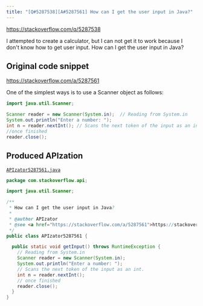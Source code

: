 ```yaml
---
title: "[Q#5287538][A#5287561] How can I get the user input in Java?"
---
```


https://stackoverflow.com/q/5287538

I attempted to create a calculator, but I can not get it to work because I don't know how to get user input.
How can I get the user input in Java?



## Original code snippet

https://stackoverflow.com/a/5287561

One of the simplest ways is to use a Scanner object as follows:

```java
import java.util.Scanner;

Scanner reader = new Scanner(System.in);  // Reading from System.in
System.out.println("Enter a number: ");
int n = reader.nextInt(); // Scans the next token of the input as an int.
//once finished
reader.close();
```

## Produced APIzation

[`APIzator5287561.java`](/data/search/java/APIzator5287561.java)

```java
package com.stackoverflow.api;

import java.util.Scanner;

/**
 * How can I get the user input in Java?
 *
 * @author APIzator
 * @see <a href="https://stackoverflow.com/a/5287561">https://stackoverflow.com/a/5287561</a>
 */
public class APIzator5287561 {

  public static void getInput() throws RuntimeException {
    // Reading from System.in
    Scanner reader = new Scanner(System.in);
    System.out.println("Enter a number: ");
    // Scans the next token of the input as an int.
    int n = reader.nextInt();
    // once finished
    reader.close();
  }
}
```